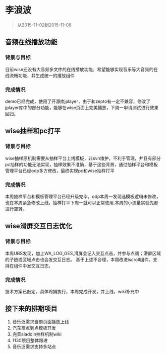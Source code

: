 # 李浪波

> 从2015-11-02到2015-11-06

## 音频在线播放功能

### 背景与目标

目前wise还没有大音频多文件的在线播放功能，希望能够实现音乐等大音频的在线流畅功能，并生成统一的播放组件

### 完成情况

demo已经完成，使用了开源库jplayer，由于和zepto有一定不兼容，修改了jplayer库中的部分功能，能够在wise页面上完美播放，下周一申请测试进行效果回归。


## wise抽样和pc打平

### 背景与目标

wise抽样原机制需要从抽样平台上线模板，非svn维护，不利于管理，并且有部分pc抽样的功能无法实现，抽样效果不准确，基于这些背景，通过抽样平台和模板管理平台已经odp多方修改，最终实现pc和wise抽样打平

### 完成情况

本周抽样平台和模板管理平台已经升级完毕，odp本周一发现选模板逻辑未修改，也在本周紧急修改上线，抽样打平下周一就可以正常使用,本周的小流量实验先都进行空转。


## wise滑屏交互日志优化

### 背景与目标

本周UBS发现，加上WA_LOG_GES,滑屏会记入交互点击，并参与点调；滑屏区域的子链或区域点击也会发交互日志。
基于上述不合理，本周改进iscroll组件，支持在组件中发交互日志。

### 完成情况

技术方案已敲定，具体玲娟执行，本周完成开发，并上线，wiki补充中

## 接下来的排期项目

1. 音乐泛需求当前页面播放上线
2. 汽车票点到点模板开发
3. 完善aladdin抽样机制wiki
4. 1130项目整体跟进
5. 音乐泛需求支持多站点
